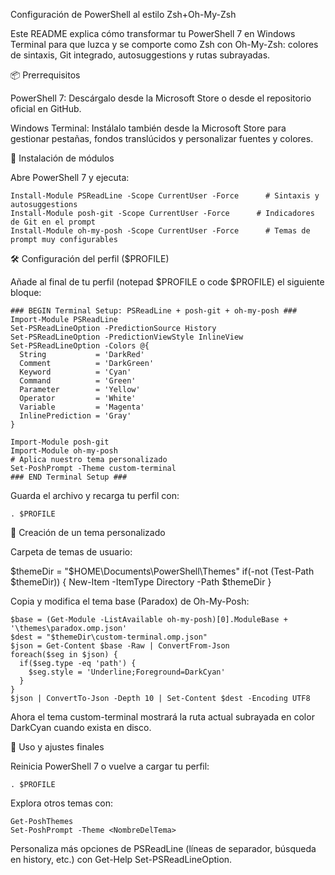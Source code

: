 Configuración de PowerShell al estilo Zsh+Oh-My-Zsh

Este README explica cómo transformar tu PowerShell 7 en Windows Terminal para que luzca y se comporte como Zsh con Oh-My-Zsh: colores de sintaxis, Git integrado, autosuggestions y rutas subrayadas.

📦 Prerrequisitos

PowerShell 7: Descárgalo desde la Microsoft Store o desde el repositorio oficial en GitHub.

Windows Terminal: Instálalo también desde la Microsoft Store para gestionar pestañas, fondos translúcidos y personalizar fuentes y colores.

🔧 Instalación de módulos

Abre PowerShell 7 y ejecuta:
```
Install-Module PSReadLine -Scope CurrentUser -Force      # Sintaxis y autosuggestions
Install-Module posh-git -Scope CurrentUser -Force      # Indicadores de Git en el prompt
Install-Module oh-my-posh -Scope CurrentUser -Force      # Temas de prompt muy configurables
```
🛠️ Configuración del perfil ($PROFILE)

Añade al final de tu perfil (notepad $PROFILE o code $PROFILE) el siguiente bloque:
```
### BEGIN Terminal Setup: PSReadLine + posh-git + oh-my-posh ###
Import-Module PSReadLine
Set-PSReadLineOption -PredictionSource History
Set-PSReadLineOption -PredictionViewStyle InlineView
Set-PSReadLineOption -Colors @{
  String           = 'DarkRed'
  Comment          = 'DarkGreen'
  Keyword          = 'Cyan'
  Command          = 'Green'
  Parameter        = 'Yellow'
  Operator         = 'White'
  Variable         = 'Magenta'
  InlinePrediction = 'Gray'
}

Import-Module posh-git
Import-Module oh-my-posh
# Aplica nuestro tema personalizado
Set-PoshPrompt -Theme custom-terminal
### END Terminal Setup ###
```
Guarda el archivo y recarga tu perfil con:
```
. $PROFILE
```
🎨 Creación de un tema personalizado

Carpeta de temas de usuario:

$themeDir = "$HOME\Documents\PowerShell\Themes"
if(-not (Test-Path $themeDir)) { New-Item -ItemType Directory -Path $themeDir }

Copia y modifica el tema base (Paradox) de Oh-My-Posh:
```
$base = (Get-Module -ListAvailable oh-my-posh)[0].ModuleBase + '\themes\paradox.omp.json'
$dest = "$themeDir\custom-terminal.omp.json"
$json = Get-Content $base -Raw | ConvertFrom-Json
foreach($seg in $json) {
  if($seg.type -eq 'path') {
    $seg.style = 'Underline;Foreground=DarkCyan'
  }
}
$json | ConvertTo-Json -Depth 10 | Set-Content $dest -Encoding UTF8
```
Ahora el tema custom-terminal mostrará la ruta actual subrayada en color DarkCyan cuando exista en disco.

🚀 Uso y ajustes finales

Reinicia PowerShell 7 o vuelve a cargar tu perfil:
```
. $PROFILE
```
Explora otros temas con:
```
Get-PoshThemes
Set-PoshPrompt -Theme <NombreDelTema>
```
Personaliza más opciones de PSReadLine (líneas de separador, búsqueda en history, etc.) con Get-Help Set-PSReadLineOption.
